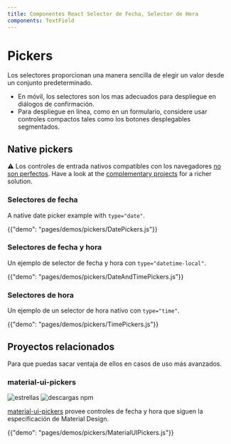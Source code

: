 ```yaml
---
title: Componentes React Selector de Fecha, Selector de Hora
components: TextField
---
```

# Pickers

<p class="description">Los selectores proporcionan una manera sencilla de elegir un valor desde un conjunto predeterminado.</p>

- En móvil, los selectores son los mas adecuados para despliegue en diálogos de confirmación.
- Para despliegue en línea, como en un formulario, considere usar controles compactos tales como los botones desplegables segmentados.

## Native pickers

⚠️ Los controles de entrada nativos compatibles con los navegadores [no son perfectos](https://caniuse.com/#feat=input-datetime). Have a look at the [complementary projects](#complementary-projects) for a richer solution.

### Selectores de fecha

A native date picker example with `type="date"`.

{{"demo": "pages/demos/pickers/DatePickers.js"}}

### Selectores de fecha y hora

Un ejemplo de selector de fecha y hora con `type="datetime-local"`.

{{"demo": "pages/demos/pickers/DateAndTimePickers.js"}}

### Selectores de hora

Un ejemplo de un selector de hora nativo con `type="time"`.

{{"demo": "pages/demos/pickers/TimePickers.js"}}

## Proyectos relacionados

Para que puedas sacar ventaja de ellos en casos de uso más avanzados.

### material-ui-pickers

![estrellas](https://img.shields.io/github/stars/dmtrKovalenko/material-ui-pickers.svg?style=social&label=Stars) ![descargas npm](https://img.shields.io/npm/dm/material-ui-pickers.svg)

[material-ui-pickers](https://material-ui-pickers.firebaseapp.com/) provee controles de fecha y hora que siguen la especificación de Material Design.

{{"demo": "pages/demos/pickers/MaterialUIPickers.js"}}